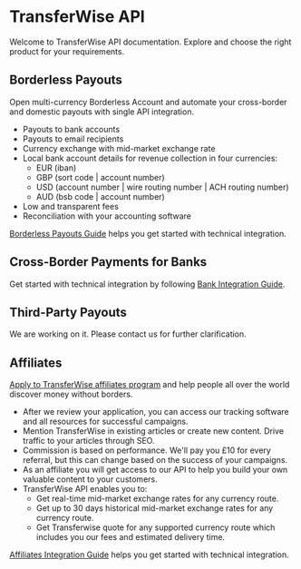 # TransferWise API
Welcome to TransferWise API documentation. Explore and choose the right product for your requirements. 
                                           

## Borderless Payouts
Open multi-currency Borderless Account and automate your cross-border and domestic payouts with single API integration.   

<ul>
  <li>Payouts to bank accounts</li>
  <li>Payouts to email recipients</li>
  <li>Currency exchange with mid-market exchange rate</li>
  <li>Local bank account details for revenue collection in four currencies:
    <ul>
      <li>EUR (iban)</li>
      <li>GBP (sort code | account number)</li>
      <li>USD (account number | wire routing number | ACH routing number)</li>
      <li>AUD (bsb code | account number)</li>
    </ul>  
  </li>
  <li>Low and transparent fees</li>
  <li>Reconciliation with your accounting software</li>
</ul>

[Borderless Payouts Guide](#borderless-payouts-guide) helps you get started with technical integration.



## Cross-Border Payments for Banks

Get started with technical integration by following [Bank Integration Guide](#bank-integrations-guide).


## Third-Party Payouts
We are working on it.
Please contact us for further clarification.


## Affiliates

[Apply to TransferWise affiliates program](https://transferwise.com/partnerwise) and help people all over the world discover money without borders.

<ul>                                   
   <li>After we review your application, you can access our tracking software and all resources for successful campaigns.</li>
   <li>Mention TransferWise in existing articles or create new content. Drive traffic to your articles through SEO.</li>
   <li>Commission is based on performance. We'll pay you £10 for every referral, but this can change based on the success of your campaigns.</li>
   <li>As an affiliate you will get access to our API to help you build your own valuable content to your customers.</li>
   <li>TransferWise API enables you to:
      <ul>
        <li>Get real-time mid-market exchange rates for any currency route.</li>
        <li>Get up to 30 days historical mid-market exchange rates for any currency route.</li>
        <li>Get Transferwise quote for any supported currency route which includes you our fees and estimated delivery time.</li>
      </ul>
   </li>
</ul>

[Affiliates Integration Guide](#affiliates-integration-guide) helps you get started with technical integration.
  


